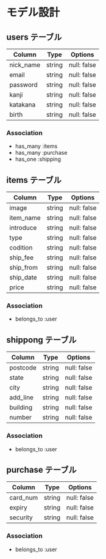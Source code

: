<!-- # README

This README would normally document whatever steps are necessary to get the
application up and running.

Things you may want to cover:

* Ruby version

* System dependencies

* Configuration

* Database creation

* Database initialization

* How to run the test suite

* Services (job queues, cache servers, search engines, etc.)

* Deployment instructions

* ... -->

# モデル設計

## users テーブル

| Column    | Type   | Options     |
| --------- | ------ | ----------- |
| nick_name | string | null: false |
| email     | string | null: false |
| password  | string | null: false |
| kanji     | string | null: false |
| katakana  | string | null: false |
| birth     | string | null: false |

### Association

- has_many :items
- has_many :purchase
- has_one :shipping

## items テーブル

| Column    | Type   | Options     |
| --------- | ------ | ----------- |
| image     | string | null: false |
| item_name | string | null: false |
| introduce | string | null: false |
| type      | string | null: false |
| codition  | string | null: false |
| ship_fee  | string | null: false |
| ship_from | string | null: false |
| ship_date | string | null: false |
| price  | string | null: false |

### Association

- belongs_to :user

## shippong テーブル

| Column    | Type   | Options     |
| --------- | ------ | ----------- |
| postcode  | string | null: false |
| state     | string | null: false |
| city      | string | null: false |
| add_line  | string | null: false |
| building  | string | null: false |
| number    | string | null: false |

### Association

- belongs_to :user


## purchase テーブル

| Column    | Type   | Options     |
| --------- | ------ | ----------- |
| card_num  | string | null: false |
| expiry     | string | null: false |
| security  | string | null: false |

### Association

- belongs_to :user

